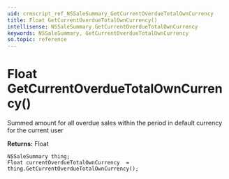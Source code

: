```yaml
---
uid: crmscript_ref_NSSaleSummary_GetCurrentOverdueTotalOwnCurrency
title: Float GetCurrentOverdueTotalOwnCurrency()
intellisense: NSSaleSummary.GetCurrentOverdueTotalOwnCurrency
keywords: NSSaleSummary, GetCurrentOverdueTotalOwnCurrency
so.topic: reference
---
```


# Float GetCurrentOverdueTotalOwnCurrency()

Summed amount for all overdue sales within the period in default currency for the current user

**Returns:** Float

```crmscript
NSSaleSummary thing;
Float currentOverdueTotalOwnCurrency  = thing.GetCurrentOverdueTotalOwnCurrency();
```

